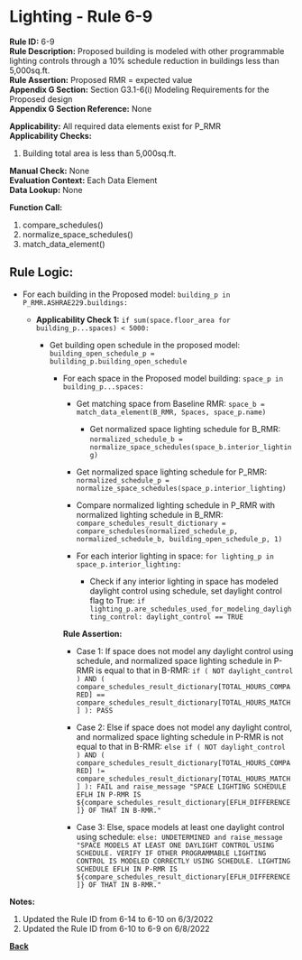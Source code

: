 
# Lighting - Rule 6-9  

**Rule ID:** 6-9  
**Rule Description:** Proposed building is modeled with other programmable lighting controls through a 10% schedule reduction in buildings less than 5,000sq.ft.  
**Rule Assertion:** Proposed RMR = expected value  
**Appendix G Section:** Section G3.1-6(i) Modeling Requirements for the Proposed design  
**Appendix G Section Reference:** None  

**Applicability:** All required data elements exist for P_RMR  
**Applicability Checks:**  

  1. Building total area is less than 5,000sq.ft.  

**Manual Check:** None  
**Evaluation Context:** Each Data Element  
**Data Lookup:** None  

**Function Call:**

1. compare_schedules()
2. normalize_space_schedules()
3. match_data_element()

## Rule Logic:  

- For each building in the Proposed model: `building_p in P_RMR.ASHRAE229.buildings:`

  - **Applicability Check 1:** `if sum(space.floor_area for building_p...spaces) < 5000:`

    - Get building open schedule in the proposed model: `building_open_schedule_p = bulilding_p.building_open_schedule`

      - For each space in the Proposed model building: `space_p in building_p...spaces:`

        - Get matching space from Baseline RMR: `space_b = match_data_element(B_RMR, Spaces, space_p.name)`

          - Get normalized space lighting schedule for B_RMR: `normalized_schedule_b = normalize_space_schedules(space_b.interior_lighting)`

        - Get normalized space lighting schedule for P_RMR: `normalized_schedule_p = normalize_space_schedules(space_p.interior_lighting)`

        - Compare normalized lighting schedule in P_RMR with normalized lighting schedule in B_RMR: `compare_schedules_result_dictionary = compare_schedules(normalized_schedule_p, normalized_schedule_b, building_open_schedule_p, 1)`

        - For each interior lighting in space: `for lighting_p in space_p.interior_lighting:`

          - Check if any interior lighting in space has modeled daylight control using schedule, set daylight control flag to True: `if lighting_p.are_schedules_used_for_modeling_daylighting_control: daylight_control == TRUE`

        **Rule Assertion:**

        - Case 1: If space does not model any daylight control using schedule, and normalized space lighting schedule in P-RMR is equal to that in B-RMR: `if ( NOT daylight_control ) AND ( compare_schedules_result_dictionary[TOTAL_HOURS_COMPARED] == compare_schedules_result_dictionary[TOTAL_HOURS_MATCH] ): PASS`

        - Case 2: Else if space does not model any daylight control, and normalized space lighting schedule in P-RMR is not equal to that in B-RMR: `else if ( NOT daylight_control ) AND ( compare_schedules_result_dictionary[TOTAL_HOURS_COMPARED] != compare_schedules_result_dictionary[TOTAL_HOURS_MATCH] ): FAIL and raise_message "SPACE LIGHTING SCHEDULE EFLH IN P-RMR IS ${compare_schedules_result_dictionary[EFLH_DIFFERENCE]} OF THAT IN B-RMR."`

        - Case 3: Else, space models at least one daylight control using schedule: `else: UNDETERMINED and raise_message "SPACE MODELS AT LEAST ONE DAYLIGHT CONTROL USING SCHEDULE. VERIFY IF OTHER PROGRAMMABLE LIGHTING CONTROL IS MODELED CORRECTLY USING SCHEDULE. LIGHTING SCHEDULE EFLH IN P-RMR IS ${compare_schedules_result_dictionary[EFLH_DIFFERENCE]} OF THAT IN B-RMR."`

**Notes:**
  1. Updated the Rule ID from 6-14 to 6-10 on 6/3/2022
  2. Updated the Rule ID from 6-10 to 6-9 on 6/8/2022

**[Back](../_toc.md)**
